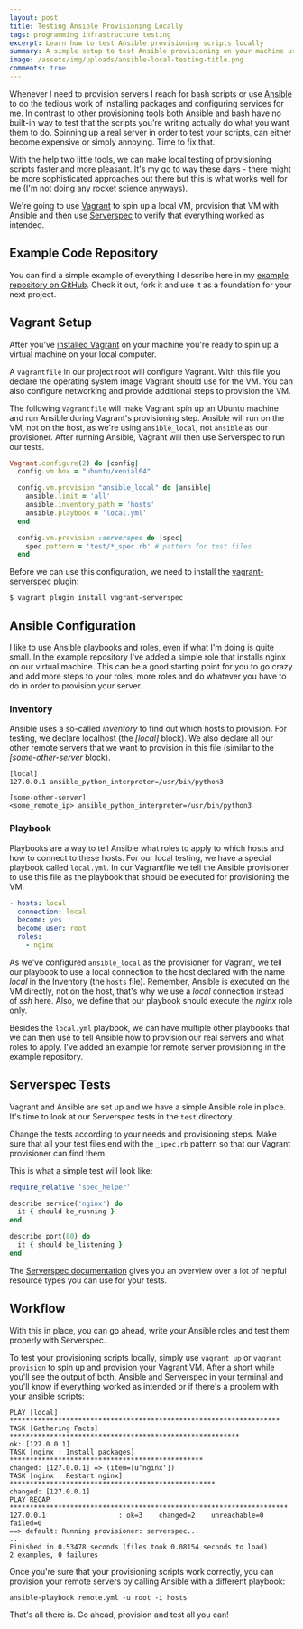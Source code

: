 ```yaml
---
layout: post
title: Testing Ansible Provisioning Locally
tags: programming infrastructure testing
excerpt: Learn how to test Ansible provisioning scripts locally
summary: A simple setup to test Ansible provisioning on your machine using Vagrant and Serverspec
image: /assets/img/uploads/ansible-local-testing-title.png
comments: true
---
```


Whenever I need to provision servers I reach for bash scripts or use [Ansible](https://www.ansible.com/) to do the tedious work of installing packages and configuring services for me. In contrast to other provisioning tools both Ansible and bash have no built-in way to test that the scripts you're writing actually do what you want them to do. Spinning up a real server in order to test your scripts, can either become expensive or simply annoying. Time to fix that.

With the help two little tools, we can make local testing of provisioning scripts faster and more pleasant. It's my go to way these days - there might be more sophisticated approaches out there but this is what works well for me (I'm not doing any rocket science anyways).

We're going to use [Vagrant](https://www.vagrantup.com/) to spin up a local VM, provision that VM with Ansible and then use [Serverspec](https://serverspec.org/) to verify that everything worked as intended.

## Example Code Repository
You can find a simple example of everything I describe here in my [example repository on GitHub](https://github.com/hamvocke/ansible-local-testing-sample). Check it out, fork it and use it as a foundation for your next project.

## Vagrant Setup
After you've [installed Vagrant](https://www.vagrantup.com/docs/installation/) on your machine you're ready to spin up a virtual machine on your local computer.

A `Vagrantfile` in our project root will configure Vagrant. With this file you declare the operating system image Vagrant should use for the VM. You can also configure networking and provide additional steps to provision the VM.

The following `Vagrantfile` will make Vagrant spin up an Ubuntu machine and run Ansible during Vagrant's provisioning step. Ansible will run on the VM, not on the host, as we're using `ansible_local`, not `ansible` as our provisioner. After running Ansible, Vagrant will then use Serverspec to run our tests.

```ruby
Vagrant.configure(2) do |config|
  config.vm.box = "ubuntu/xenial64"

  config.vm.provision "ansible_local" do |ansible|
    ansible.limit = 'all'
    ansible.inventory_path = 'hosts'
    ansible.playbook = 'local.yml'
  end

  config.vm.provision :serverspec do |spec|
    spec.pattern = 'test/*_spec.rb' # pattern for test files
  end
```

Before we can use this configuration, we need to install the [vagrant-serverspec](https://github.com/vvchik/vagrant-serverspec) plugin:

```
$ vagrant plugin install vagrant-serverspec
```

## Ansible Configuration
I like to use Ansible playbooks and roles, even if what I'm doing is quite small. In the example repository I've added a simple role that installs nginx on our virtual machine. This can be a good starting point for you to go crazy and add more steps to your roles, more roles and do whatever you have to do in order to provision your server.

### Inventory
Ansible uses a so-called _inventory_ to find out which hosts to provision. For testing, we declare localhost (the _[local]_ block). We also declare all our other remote servers that we want to provision in this file (similar to the _[some-other-server_ block).

```
[local]
127.0.0.1 ansible_python_interpreter=/usr/bin/python3

[some-other-server]
<some_remote_ip> ansible_python_interpreter=/usr/bin/python3
```

### Playbook
Playbooks are a way to tell Ansible what roles to apply to which hosts and how to connect to these hosts. For our local testing, we have a special playbook called `local.yml`. In our Vagrantfile we tell the Ansible provisioner to use this file as the playbook that should be executed for provisioning the VM.

```yml
- hosts: local
  connection: local
  become: yes
  become_user: root
  roles:
    - nginx
```

As we've configured `ansible_local` as the provisioner for Vagrant, we tell our playbook to use a local connection to the host declared with the name _local_  in the Inventory (the `hosts` file). Remember, Ansible is executed on the VM directly, not on the host, that's why we use a _local_ connection instead of _ssh_ here. Also, we define that our playbook should execute the _nginx_ role only.

Besides the `local.yml` playbook, we can have multiple other playbooks that we can then use to tell Ansible how to provision our real servers and what roles to apply. I've added an example for remote server provisioning in the example repository.

## Serverspec Tests
Vagrant and Ansible are set up and we have a simple Ansible role in place. It's time to look at our Serverspec tests in the `test` directory.

Change the tests according to your needs and provisioning steps. Make sure that all your test files end with the `_spec.rb` pattern so that our Vagrant provisioner can find them.

This is what a simple test will look like:

```ruby
require_relative 'spec_helper'

describe service('nginx') do
  it { should be_running }
end

describe port(80) do
  it { should be_listening }
end
```

The [Serverspec documentation](https://serverspec.org/resource_types.html) gives you an overview over a lot of helpful resource types you can use for your tests.

## Workflow
With this in place, you can go ahead, write your Ansible roles and test them properly with Serverspec.

To test your provisioning scripts locally, simply use `vagrant up` or `vagrant provision` to spin up and provision your Vagrant VM. After a short while you'll see the output of both, Ansible and Serverspec in your terminal and you'll know if everything worked as intended or if there's a problem with your ansible scripts:

```
PLAY [local] *******************************************************************
TASK [Gathering Facts] *********************************************************
ok: [127.0.0.1]
TASK [nginx : Install packages] ************************************************
changed: [127.0.0.1] => (item=[u'nginx'])
TASK [nginx : Restart nginx] ***************************************************
changed: [127.0.0.1]
PLAY RECAP *********************************************************************
127.0.0.1                  : ok=3    changed=2    unreachable=0    failed=0
==> default: Running provisioner: serverspec...
..
Finished in 0.53478 seconds (files took 0.08154 seconds to load)
2 examples, 0 failures
```

Once you're sure that your provisioning scripts work correctly, you can provision your remote servers by calling Ansible with a different playbook:

```
ansible-playbook remote.yml -u root -i hosts
```

That's all there is. Go ahead, provision and test all you can!
